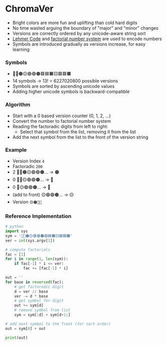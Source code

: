 # ChromaVer

- Bright colors are more fun and uplifting than cold hard digits
- No time wasted arguing the boundary of "major" and "minor" changes
- Versions are correctly ordered by any unicode-aware string sort
- [Lehmer Code](https://en.wikipedia.org/wiki/Lehmer_code) and [factorial number system](https://en.wikipedia.org/wiki/Factorial_number_system) are used to encode numbers
- Symbols are introduced gradually as versions increase, for easy learning


### Symbols

- 🔴🔵🟠🟡🟢🟣🟤🟥🟦🟧🟨🟩🟪🟫  
- 14 symbols -> 13! = 6227020800 possible versions  
- Symbols are sorted by ascending unicode values  
- Adding higher unicode symbols is backward-compatible

### Algorithm

- Start with a 0 based version counter (0, 1, 2, ...)
- Convert the number to factorial number system
- Reading the factoradic digits from left to right:
  - Select that symbol from the list, removing it from the list
- Add the next symbol from the list to the front of the version string

### Example

- Version Index `4`
- Factoradic `200`
- 2 🔴🔵🟠🟡🟢🟣🟤... -> 🟠
- 0 🔴🔵🟡🟢🟣🟤... -> 🔴
- 0 🔵🟡🟢🟣🟤... -> 🔵
- (add to front) 🟡🟢🟣🟤... -> 🟡
- Version `🟡🟠🔴🔵`

### Reference Implementation

```py
# python
import sys
sym = '🔴🔵🟠🟡🟢🟣🟤🟥🟦🟧🟨🟩🟪🟫'
ver = int(sys.argv[1])

# compute factorials
fac = [1]
for i in range(1, len(sym)):
    if fac[-1] * i <= ver:
        fac += [fac[-1] * i]

out = ''
for base in reversed(fac):
    # get factoradic digit
    d = ver // base
    ver -= d * base
    # get symbol for digit
    out += sym[d]
    # remove symbol from list
    sym = sym[:d] + sym[d+1:]

# add next symbol to the front (for sort order)
out = sym[0] + out

print(out)
```
